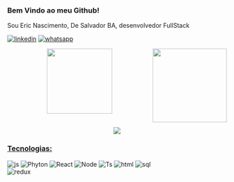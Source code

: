 ### Bem Vindo ao meu Github!

Sou Eric Nascimento, De Salvador BA, desenvolvedor FullStack


[![linkedin](https://img.shields.io/badge/LinkedIn-0077B5?style=for-the-badge&logo=linkedin&logoColor=white)](https://www.linkedin.com/in/eric-nascimento-b21549265/) [![whatsapp](https://img.shields.io/badge/WhatsApp-25D366?style=for-the-badge&logo=whatsapp&logoColor=white)](https://wa.me/5571991195783)

<div align="center">
  <img align="right" height="170em" src="https://github-readme-stats.vercel.app/api?username=eric-nas&show_icons=true&theme=tokyonight"/>
  <img align="center" height="150em" src="https://github-readme-stats.vercel.app/api/top-langs/?username=eric-nas&layout=compact&langs_count=10&theme=tokyonight"/>
<br>
<br>
  <p align="center"> <a href="https://git.io/streak-stats"><img src="https://streak-stats.demolab.com?user=eric-nas&theme=tokyonight&border_radius=5&date_format=M%20j%5B%2C%20Y%5D&mode=weekly"/>

  <!-- TEMAS: dark, radical, merko, gruvbox, tokyonight, onedark, cobalt, synthwave, highcontrast, dracula -->
</div>

### Tecnologias:
<div style="display: inline-block">
 <img align="center" alt="js" src="https://img.shields.io/badge/JavaScript-F7DF1E?style=for-the-badge&logo=javascript&logoColor=black" />
 <img align="center" alt="Phyton" src="https://img.shields.io/badge/Python-14354C?style=for-the-badge&logo=python&logoColor=white" />
 <img align="center" alt="React" src="https://img.shields.io/badge/React-20232A?style=for-the-badge&logo=react&logoColor=61DAFB" />
 <img align="center" alt="Node" src="https://img.shields.io/badge/Node.js-43853D?style=for-the-badge&logo=node.js&logoColor=white" />
 <img align="center" alt="Ts" src="https://img.shields.io/badge/TypeScript-007ACC?style=for-the-badge&logo=typescript&logoColor=white" />
 <img align="center" alt="html" src="https://img.shields.io/badge/HTML5-E34F26?style=for-the-badge&logo=html5&logoColor=white" />
 <img align="center" alt="sql" src="https://img.shields.io/badge/sequelize-323330?style=for-the-badge&logo=sequelize&logoColor=blue" /></br>
 <img align="center" alt="redux" src="https://img.shields.io/badge/Redux-593D88?style=for-the-badge&logo=redux&logoColor=white" />
</div>
 

